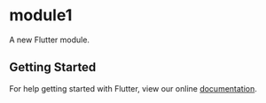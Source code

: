 # module1

A new Flutter module.

## Getting Started

For help getting started with Flutter, view our online
[documentation](https://flutter.dev/).
